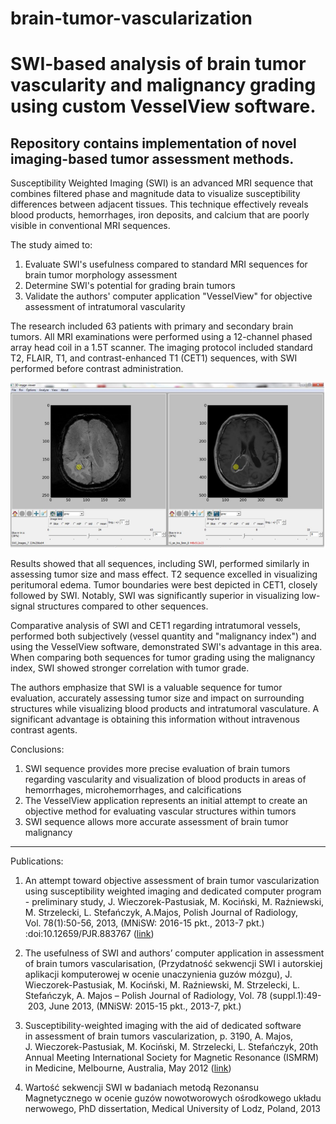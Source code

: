 # brain-tumor-vascularization
# SWI-based analysis of brain tumor vascularity and malignancy grading using custom VesselView software.
## Repository contains implementation of novel imaging-based tumor assessment methods.

Susceptibility Weighted Imaging (SWI) is an advanced MRI sequence that combines filtered phase and magnitude data to visualize susceptibility differences between adjacent tissues. This technique effectively reveals blood products, hemorrhages, iron deposits, and calcium that are poorly visible in conventional MRI sequences.

The study aimed to:
1. Evaluate SWI's usefulness compared to standard MRI sequences for brain tumor morphology assessment
2. Determine SWI's potential for grading brain tumors
3. Validate the authors' computer application "VesselView" for objective assessment of intratumoral vascularity

The research included 63 patients with primary and secondary brain tumors. All MRI examinations were performed using a 12-channel phased array head coil in a 1.5T scanner. The imaging protocol included standard T2, FLAIR, T1, and contrast-enhanced T1 (CET1) sequences, with SWI performed before contrast administration.

![Selected slice of Contrast-enhanced T1 sequence and SWI without contrast](./figs/viewer.png)

Results showed that all sequences, including SWI, performed similarly in assessing tumor size and mass effect. T2 sequence excelled in visualizing peritumoral edema. Tumor boundaries were best depicted in CET1, closely followed by SWI. Notably, SWI was significantly superior in visualizing low-signal structures compared to other sequences.

Comparative analysis of SWI and CET1 regarding intratumoral vessels, performed both subjectively (vessel quantity and "malignancy index") and using the VesselView software, demonstrated SWI's advantage in this area. When comparing both sequences for tumor grading using the malignancy index, SWI showed stronger correlation with tumor grade.

The authors emphasize that SWI is a valuable sequence for tumor evaluation, accurately assessing tumor size and impact on surrounding structures while visualizing blood products and intratumoral vasculature. A significant advantage is obtaining this information without intravenous contrast agents.

Conclusions:
1. SWI sequence provides more precise evaluation of brain tumors regarding vascularity and visualization of blood products in areas of hemorrhages, microhemorrhages, and calcifications
2. The VesselView application represents an initial attempt to create an objective method for evaluating vascular structures within tumors
3. SWI sequence allows more accurate assessment of brain tumor malignancy

---

Publications:
1. An attempt toward objective assessment of brain tumor vascularization using susceptibility weighted imaging and dedicated computer program - preliminary study, J. Wieczorek-Pastusiak, M. Kociński, M. Raźniewski, M. Strzelecki, L. Stefańczyk, A.Majos, Polish Journal of Radiology, Vol. 78(1):50-56, 2013, (MNiSW: 2016-15 pkt., 2013-7 pkt.) :doi:10.12659/PJR.883767 ([link](https://pubmed.ncbi.nlm.nih.gov/23493465/))

2. The usefulness of SWI and authors’ computer application in assessment of brain tumors vascularisation, (Przydatność sekwencji SWI i autorskiej aplikacji komputerowej w ocenie unaczynienia guzów mózgu), J. Wieczorek-Pastusiak, M. Kociński, M. Raźniewski, M. Strzelecki, L. Stefańczyk, A. Majos – Polish Journal of Radiology, Vol. 78 (suppl.1):49- 203, June 2013, (MNiSW: 2015-15 pkt., 2013-7, pkt.) 

3. Susceptibility-weighted imaging with the aid of dedicated software in assessment of brain tumors vascularization, p. 3190, A. Majos, J. Wieczorek-Pastusiak, M. Kociński, M. Strzelecki, L. Stefańczyk, 20th Annual Meeting International Society for Magnetic Resonance (ISMRM) in Medicine, Melbourne, Australia, May 2012 ([link](https://cds.ismrm.org/protected/12MProceedings/PDFfiles/3190.pdf))
4. Wartość sekwencji SWI w badaniach metodą Rezonansu Magnetycznego w ocenie guzów nowotworowych ośrodkowego układu nerwowego, PhD dissertation, Medical University of Lodz, Poland, 2013
